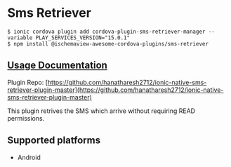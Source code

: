 # Sms Retriever

```
$ ionic cordova plugin add cordova-plugin-sms-retriever-manager --variable PLAY_SERVICES_VERSION="15.0.1"
$ npm install @ischemaview-awesome-cordova-plugins/sms-retriever
```

## [Usage Documentation](https://danielsogl.gitbook.io/awesome-cordova-plugins/plugins/sms-retriever/)

Plugin Repo: [https://github.com/hanatharesh2712/ionic-native-sms-retriever-plugin-master](https://github.com/hanatharesh2712/ionic-native-sms-retriever-plugin-master)

This plugin retrives the SMS which arrive without requiring READ permissions.

## Supported platforms

- Android
  



